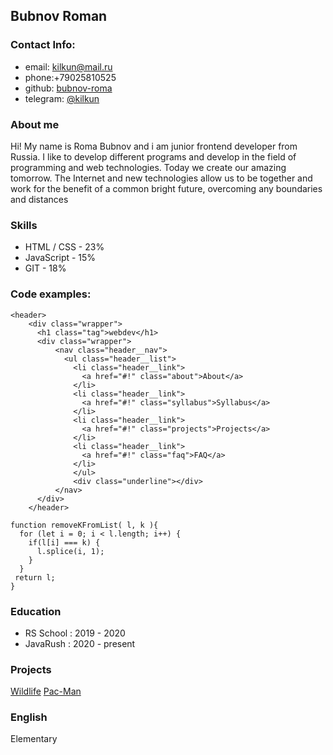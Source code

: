 ## Bubnov Roman

### Contact Info:  

* email: kilkun@mail.ru  
* phone:+79025810525
* github: [bubnov-roma](https://github.com/Bubnov-Roma)
* telegram: [@kilkun](https://t.me/kilkun)

### About me

Hi! My name is Roma Bubnov and i am junior frontend developer from Russia. I like to develop different programs and develop in the field of programming and web technologies. Today we create our amazing tomorrow. The Internet and new technologies allow us to be together and work for the benefit of a common bright future, overcoming any boundaries and distances

### Skills

* HTML / CSS - 23%
* JavaScript - 15%
* GIT - 18%

### Code examples:

```
<header>
    <div class="wrapper">
      <h1 class="tag">webdev</h1>
      <div class="wrapper">
          <nav class="header__nav">
            <ul class="header__list">
              <li class="header__link">
                <a href="#!" class="about">About</a>
              </li>
              <li class="header__link">
                <a href="#!" class="syllabus">Syllabus</a>
              </li>
              <li class="header__link">
                <a href="#!" class="projects">Projects</a>
              </li>
              <li class="header__link">
                <a href="#!" class="faq">FAQ</a>
              </li>
              </ul>
              <div class="underline"></div>
          </nav>
      </div>
    </header>
  ```
  
  ```
 function removeKFromList( l, k ){
    for (let i = 0; i < l.length; i++) {
      if(l[i] === k) {
        l.splice(i, 1);
      }
    }
   return l;
 }
```

### Education

* RS School : 2019 - 2020
* JavaRush : 2020 - present

### Projects
[Wildlife](https://rolling-scopes-school.github.io/bubnov-roma-JSFE2021Q1/wildlife/)
[Pac-Man](https://rolling-scopes-school.github.io/bubnov-roma-JSFEPRESCHOOL/js30-random-game/)

### English
Elementary
